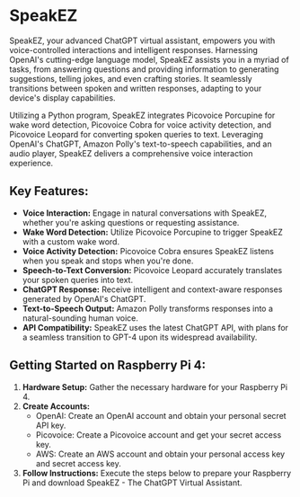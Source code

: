 # SpeakEZ
SpeakEZ, your advanced ChatGPT virtual assistant, empowers you with voice-controlled interactions and intelligent responses. Harnessing OpenAI's cutting-edge language model, SpeakEZ assists you in a myriad of tasks, from answering questions and providing information to generating suggestions, telling jokes, and even crafting stories. It seamlessly transitions between spoken and written responses, adapting to your device's display capabilities.

Utilizing a Python program, SpeakEZ integrates Picovoice Porcupine for wake word detection, Picovoice Cobra for voice activity detection, and Picovoice Leopard for converting spoken queries to text. Leveraging OpenAI's ChatGPT, Amazon Polly's text-to-speech capabilities, and an audio player, SpeakEZ delivers a comprehensive voice interaction experience.

## Key Features:

- **Voice Interaction:** Engage in natural conversations with SpeakEZ, whether you're asking questions or requesting assistance.
- **Wake Word Detection:** Utilize Picovoice Porcupine to trigger SpeakEZ with a custom wake word.
- **Voice Activity Detection:** Picovoice Cobra ensures SpeakEZ listens when you speak and stops when you're done.
- **Speech-to-Text Conversion:** Picovoice Leopard accurately translates your spoken queries into text.
- **ChatGPT Response:** Receive intelligent and context-aware responses generated by OpenAI's ChatGPT.
- **Text-to-Speech Output:** Amazon Polly transforms responses into a natural-sounding human voice.
- **API Compatibility:** SpeakEZ uses the latest ChatGPT API, with plans for a seamless transition to GPT-4 upon its widespread availability.

## Getting Started on Raspberry Pi 4:

1. **Hardware Setup:** Gather the necessary hardware for your Raspberry Pi 4.
2. **Create Accounts:**
   - OpenAI: Create an OpenAI account and obtain your personal secret API key.
   - Picovoice: Create a Picovoice account and get your secret access key.
   - AWS: Create an AWS account and obtain your personal access key and secret access key.
3. **Follow Instructions:** Execute the steps below to prepare your Raspberry Pi and download SpeakEZ - The ChatGPT Virtual Assistant.

